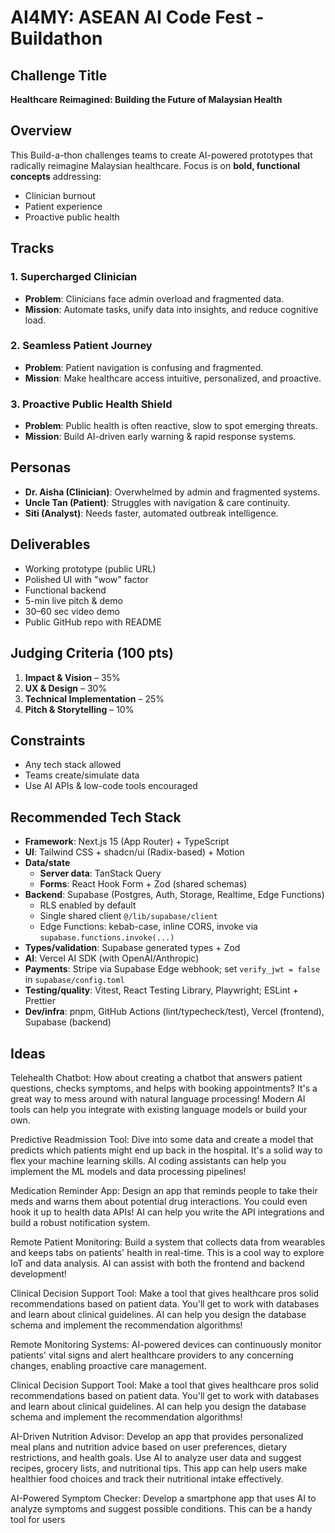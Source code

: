 # AI4MY: ASEAN AI Code Fest - Buildathon

## Challenge Title
**Healthcare Reimagined: Building the Future of Malaysian Health**

## Overview
This Build-a-thon challenges teams to create AI-powered prototypes that radically reimagine Malaysian healthcare.
Focus is on **bold, functional concepts** addressing:
- Clinician burnout
- Patient experience
- Proactive public health

## Tracks
### 1. Supercharged Clinician
- **Problem**: Clinicians face admin overload and fragmented data.
- **Mission**: Automate tasks, unify data into insights, and reduce cognitive load.

### 2. Seamless Patient Journey
- **Problem**: Patient navigation is confusing and fragmented.
- **Mission**: Make healthcare access intuitive, personalized, and proactive.

### 3. Proactive Public Health Shield
- **Problem**: Public health is often reactive, slow to spot emerging threats.
- **Mission**: Build AI-driven early warning & rapid response systems.

## Personas
- **Dr. Aisha (Clinician)**: Overwhelmed by admin and fragmented systems.
- **Uncle Tan (Patient)**: Struggles with navigation & care continuity.
- **Siti (Analyst)**: Needs faster, automated outbreak intelligence.

## Deliverables
- Working prototype (public URL)
- Polished UI with "wow" factor
- Functional backend
- 5-min live pitch & demo
- 30–60 sec video demo
- Public GitHub repo with README

## Judging Criteria (100 pts)
1. **Impact & Vision** – 35%
2. **UX & Design** – 30%
3. **Technical Implementation** – 25%
4. **Pitch & Storytelling** – 10%

## Constraints
- Any tech stack allowed
- Teams create/simulate data
- Use AI APIs & low-code tools encouraged

## Recommended Tech Stack
- **Framework**: Next.js 15 (App Router) + TypeScript
- **UI**: Tailwind CSS + shadcn/ui (Radix-based) + Motion
- **Data/state**
  - **Server data**: TanStack Query
  - **Forms**: React Hook Form + Zod (shared schemas)
- **Backend**: Supabase (Postgres, Auth, Storage, Realtime, Edge Functions)
  - RLS enabled by default
  - Single shared client `@/lib/supabase/client`
  - Edge Functions: kebab-case, inline CORS, invoke via `supabase.functions.invoke(...)`
- **Types/validation**: Supabase generated types + Zod
- **AI**: Vercel AI SDK (with OpenAI/Anthropic)
- **Payments**: Stripe via Supabase Edge webhook; set `verify_jwt = false` in `supabase/config.toml`
- **Testing/quality**: Vitest, React Testing Library, Playwright; ESLint + Prettier
- **Dev/infra**: pnpm, GitHub Actions (lint/typecheck/test), Vercel (frontend), Supabase (backend)


## Ideas

Telehealth Chatbot: How about creating a chatbot that answers patient questions, checks symptoms, and helps with booking appointments? It's a great way to mess around with natural language processing! Modern AI tools can help you integrate with existing language models or build your own.

Predictive Readmission Tool: Dive into some data and create a model that predicts which patients might end up back in the hospital. It's a solid way to flex your machine learning skills. AI coding assistants can help you implement the ML models and data processing pipelines!

Medication Reminder App: Design an app that reminds people to take their meds and warns them about potential drug interactions. You could even hook it up to health data APIs! AI can help you write the API integrations and build a robust notification system.

Remote Patient Monitoring: Build a system that collects data from wearables and keeps tabs on patients' health in real-time. This is a cool way to explore IoT and data analysis. AI can assist with both the frontend and backend development!

Clinical Decision Support Tool: Make a tool that gives healthcare pros solid recommendations based on patient data. You'll get to work with databases and learn about clinical guidelines. AI can help you design the database schema and implement the recommendation algorithms!

Remote Monitoring Systems: AI-powered devices can continuously monitor patients' vital signs and alert healthcare providers to any concerning changes, enabling proactive care management.

Clinical Decision Support Tool: Make a tool that gives healthcare pros solid recommendations based on patient data. You'll get to work with databases and learn about clinical guidelines. AI can help you design the database schema and implement the recommendation algorithms!

AI-Driven Nutrition Advisor: Develop an app that provides personalized meal plans and nutrition advice based on user preferences, dietary restrictions, and health goals. Use AI to analyze user data and suggest recipes, grocery lists, and nutritional tips. This app can help users make healthier food choices and track their nutritional intake effectively.

AI-Powered Symptom Checker: Develop a smartphone app that uses AI to analyze symptoms and suggest possible conditions. This can be a handy tool for users